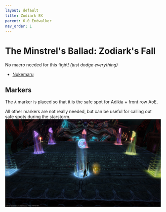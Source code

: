 ```yaml
---
layout: default
title: Zodiark EX
parent: 6.0 Endwalker
nav_order: 1
---
```


# The Minstrel's Ballad: Zodiark's Fall

No macro needed for this fight! *(just dodge everything)*

- [Nukemaru](https://www.youtube.com/watch?v=fg-NG2EQY-o)

## Markers

The `A` marker is placed so that it is the safe spot for Adikia + front row AoE.

All other markers are not really needed, but can be useful for calling out safe spots during the starstorm.
![](images/markers.jpg)
